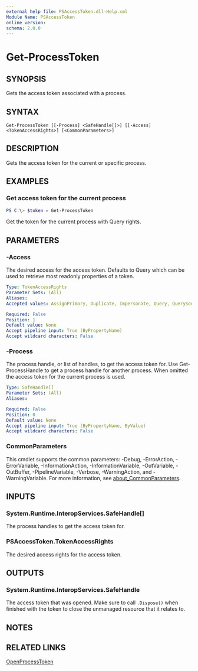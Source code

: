 ```yaml
---
external help file: PSAccessToken.dll-Help.xml
Module Name: PSAccessToken
online version:
schema: 2.0.0
---
```


# Get-ProcessToken

## SYNOPSIS
Gets the access token associated with a process.

## SYNTAX

```
Get-ProcessToken [[-Process] <SafeHandle[]>] [[-Access] <TokenAccessRights>] [<CommonParameters>]
```

## DESCRIPTION
Gets the access token for the current or specific process.

## EXAMPLES

### Get access token for the current process
```powershell
PS C:\> $token = Get-ProcessToken
```

Get the token for the current process with Query rights.

## PARAMETERS

### -Access
The desired access for the access token.
Defaults to Query which can be used to retrieve most readonly properties of a token.

```yaml
Type: TokenAccessRights
Parameter Sets: (All)
Aliases:
Accepted values: AssignPrimary, Duplicate, Impersonate, Query, QuerySource, AdjustPrivileges, AdjustGroups, AdjustDefault, AdjustSessionId, Delete, ReadControl, Execute, Read, Write, WriteDAC, WriteOwner, StandardRightsRequired, AllAccess, AccessSystemSecurity

Required: False
Position: 1
Default value: None
Accept pipeline input: True (ByPropertyName)
Accept wildcard characters: False
```

### -Process
The process handle, or list of handles, to get the access token for.
Use Get-ProcessHandle to get a process handle for another process.
When omitted the access token for the current process is used.

```yaml
Type: SafeHandle[]
Parameter Sets: (All)
Aliases:

Required: False
Position: 0
Default value: None
Accept pipeline input: True (ByPropertyName, ByValue)
Accept wildcard characters: False
```

### CommonParameters
This cmdlet supports the common parameters: -Debug, -ErrorAction, -ErrorVariable, -InformationAction, -InformationVariable, -OutVariable, -OutBuffer, -PipelineVariable, -Verbose, -WarningAction, and -WarningVariable. For more information, see [about_CommonParameters](http://go.microsoft.com/fwlink/?LinkID=113216).

## INPUTS

### System.Runtime.InteropServices.SafeHandle[]
The process handles to get the access token for.

### PSAccessToken.TokenAccessRights
The desired access rights for the access token.

## OUTPUTS

### System.Runtime.InteropServices.SafeHandle
The access token that was opened. Make sure to call `.Dispose()` when finished with the token to close the unmanaged resource that it relates to.

## NOTES

## RELATED LINKS

[OpenProcessToken](https://docs.microsoft.com/en-us/windows/win32/api/processthreadsapi/nf-processthreadsapi-openprocesstoken)
